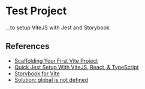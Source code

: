 # Test Project

...to setup ViteJS with Jest and Storybook

## References

- [Scaffolding Your First Vite Project](https://vitejs.dev/guide/#scaffolding-your-first-vite-project)
- [Quick Jest Setup With ViteJS, React, & TypeScript](https://codingwithmanny.medium.com/quick-jest-setup-with-vitejs-react-typescript-82f325e4323f)
- [Storybook for Vite](https://storybook.js.org/blog/storybook-for-vite/)
- [Solution: global is not defined](https://giters.com/storybookjs/storybook/issues/15391)
